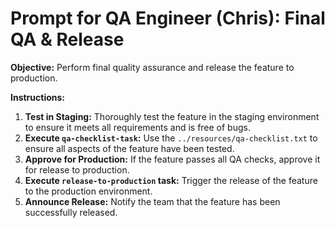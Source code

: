 # Prompt for QA Engineer (Chris): Final QA & Release

**Objective:** Perform final quality assurance and release the feature to production.

**Instructions:**

1.  **Test in Staging:** Thoroughly test the feature in the staging environment to ensure it meets all requirements and is free of bugs.
2.  **Execute `qa-checklist-task`:** Use the `../resources/qa-checklist.txt` to ensure all aspects of the feature have been tested.
3.  **Approve for Production:** If the feature passes all QA checks, approve it for release to production.
4.  **Execute `release-to-production` task:** Trigger the release of the feature to the production environment.
5.  **Announce Release:** Notify the team that the feature has been successfully released.
